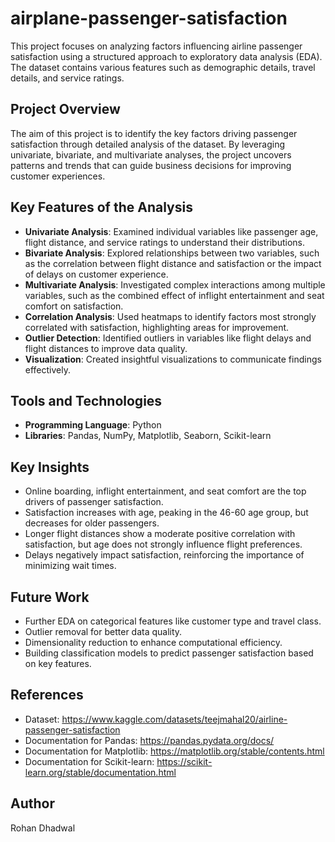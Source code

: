 # airplane-passenger-satisfaction

This project focuses on analyzing factors influencing airline passenger satisfaction using a structured approach to exploratory data analysis (EDA). The dataset contains various features such as demographic details, travel details, and service ratings. 

## Project Overview
The aim of this project is to identify the key factors driving passenger satisfaction through detailed analysis of the dataset. By leveraging univariate, bivariate, and multivariate analyses, the project uncovers patterns and trends that can guide business decisions for improving customer experiences.

## Key Features of the Analysis
- **Univariate Analysis**: Examined individual variables like passenger age, flight distance, and service ratings to understand their distributions.
- **Bivariate Analysis**: Explored relationships between two variables, such as the correlation between flight distance and satisfaction or the impact of delays on customer experience.
- **Multivariate Analysis**: Investigated complex interactions among multiple variables, such as the combined effect of inflight entertainment and seat comfort on satisfaction.
- **Correlation Analysis**: Used heatmaps to identify factors most strongly correlated with satisfaction, highlighting areas for improvement.
- **Outlier Detection**: Identified outliers in variables like flight delays and flight distances to improve data quality.
- **Visualization**: Created insightful visualizations to communicate findings effectively.

## Tools and Technologies
- **Programming Language**: Python
- **Libraries**: Pandas, NumPy, Matplotlib, Seaborn, Scikit-learn

## Key Insights
- Online boarding, inflight entertainment, and seat comfort are the top drivers of passenger satisfaction.
- Satisfaction increases with age, peaking in the 46-60 age group, but decreases for older passengers.
- Longer flight distances show a moderate positive correlation with satisfaction, but age does not strongly influence flight preferences.
- Delays negatively impact satisfaction, reinforcing the importance of minimizing wait times.

## Future Work
- Further EDA on categorical features like customer type and travel class.
- Outlier removal for better data quality.
- Dimensionality reduction to enhance computational efficiency.
- Building classification models to predict passenger satisfaction based on key features.

## References
- Dataset: https://www.kaggle.com/datasets/teejmahal20/airline-passenger-satisfaction
- Documentation for Pandas: https://pandas.pydata.org/docs/
- Documentation for Matplotlib: https://matplotlib.org/stable/contents.html
- Documentation for Scikit-learn: https://scikit-learn.org/stable/documentation.html

## Author
Rohan Dhadwal
